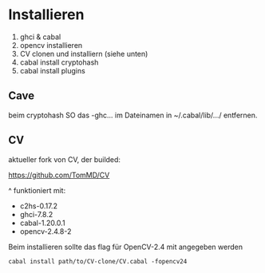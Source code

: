 # Installieren

1. ghci & cabal
2. opencv installieren
3. CV clonen und installiern (siehe unten)
4. cabal install cryptohash
5. cabal install plugins

## Cave

beim cryptohash SO das -ghc... im Dateinamen in ~/.cabal/lib/.../ entfernen.

## CV

aktueller fork von CV, der builded:

<https://github.com/TomMD/CV>

^ funktioniert mit:

* c2hs-0.17.2
* ghci-7.8.2
* cabal-1.20.0.1
* opencv-2.4.8-2

Beim installieren sollte das flag für OpenCV-2.4 mit angegeben werden

    cabal install path/to/CV-clone/CV.cabal -fopencv24

